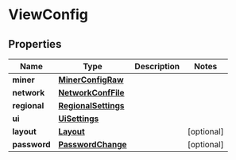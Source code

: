 
# ViewConfig

## Properties
| Name | Type | Description | Notes |
| ------------ | ------------- | ------------- | ------------- |
| **miner** | [**MinerConfigRaw**](MinerConfigRaw.md) |  |  |
| **network** | [**NetworkConfFile**](NetworkConfFile.md) |  |  |
| **regional** | [**RegionalSettings**](RegionalSettings.md) |  |  |
| **ui** | [**UiSettings**](UiSettings.md) |  |  |
| **layout** | [**Layout**](Layout.md) |  |  [optional] |
| **password** | [**PasswordChange**](PasswordChange.md) |  |  [optional] |



